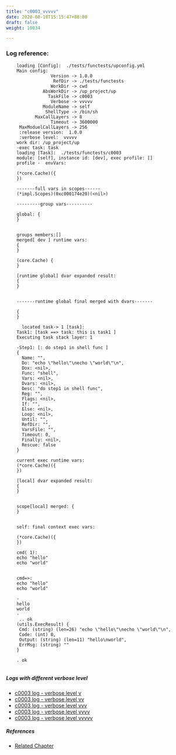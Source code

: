 ```yaml
---
title: "c0003_vvvvv"
date: 2020-08-18T15:15:47+88:00
draft: false
weight: 10034

---
```


### Log reference: <no value>

```
    loading [Config]:  ./tests/functests/upconfig.yml
    Main config:
                 Version -> 1.0.0
                  RefDir -> ./tests/functests
                 WorkDir -> cwd
              AbsWorkDir -> /up_project/up
                TaskFile -> c0003
                 Verbose -> vvvvv
              ModuleName -> self
               ShellType -> /bin/sh
           MaxCallLayers -> 8
                 Timeout -> 3600000
     MaxModuelCallLayers -> 256
     :release version:  1.0.0
     :verbose level:  vvvvv
    work dir: /up_project/up
    -exec task: task
    loading [Task]:  ./tests/functests/c0003
    module: [self], instance id: [dev], exec profile: []
    profile -  envVars:
    
    (*core.Cache)({
    })
    
    -------full vars in scopes------
    (*impl.Scopes)(0xc000174e20)(<nil>)
    
    ---------group vars----------
    
    global: {
    }
    
    
    groups members:[]
    merged[ dev ] runtime vars:
    {
    }
    
    (core.Cache) {
    }
    
    [runtime global] dvar expanded result:
    {
    }
    
    
    -------runtime global final merged with dvars-------
    
    {
    }
    
      located task-> 1 [task]: 
    Task1: [task ==> task: this is task1 ]
    Executing task stack layer: 1
    
    -Step1: [: do step1 in shell func ]
    {
      Name: "",
      Do: "echo \"hello\"\necho \"world\"\n",
      Dox: <nil>,
      Func: "shell",
      Vars: <nil>,
      Dvars: <nil>,
      Desc: "do step1 in shell func",
      Reg: "",
      Flags: <nil>,
      If: "",
      Else: <nil>,
      Loop: <nil>,
      Until: "",
      RefDir: "",
      VarsFile: "",
      Timeout: 0,
      Finally: <nil>,
      Rescue: false
    }
    
    current exec runtime vars:
    (*core.Cache)({
    })
    
    [local] dvar expanded result:
    {
    }
    
    
    scope[local] merged: {
    }
    
    
    self: final context exec vars:
    
    (*core.Cache)({
    })
    
    cmd( 1):
    echo "hello"
    echo "world"
    
    
    cmd=>:
    echo "hello"
    echo "world"
    
    -
    hello
    world
    -
     .. ok
    (utils.ExecResult) {
     Cmd: (string) (len=26) "echo \"hello\"\necho \"world\"\n",
     Code: (int) 0,
     Output: (string) (len=11) "hello\nworld",
     ErrMsg: (string) ""
    }
    
    . ok
    
```

##### Logs with different verbose level
* [c0003 log - verbose level v](../../logs/c0003_v)
* [c0003 log - verbose level vv](../../logs/c0003_vv)
* [c0003 log - verbose level vvv](../../logs/c0003_vvv)
* [c0003 log - verbose level vvvv](../../logs/c0003_vvvv)
* [c0003 log - verbose level vvvvv](../../logs/c0003_vvvvv)

##### References
* [Related Chapter](../../quick-start/c0003)
